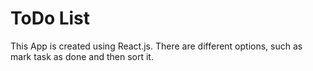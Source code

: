 # ToDo List

This App is created using React.js. There are different options, such as mark task as done and then sort it.
